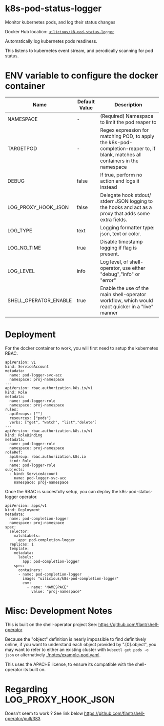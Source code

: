 # k8s-pod-status-logger
Monitor kubernetes pods, and log their status changes




Docker Hub location: [`uilicious/k8-pod-status-logger`](https://hub.docker.com/r/uilicious/k8-pod-status-logger)

Automatically log kubernetes pods readiness.

This listens to kubernetes event stream, and  perodically scanning for pod status.

# ENV variable to configure the docker container

| Name                             | Default Value | Description                                                                                                                                           |
|----------------------------------|---------------|-------------------------------------------------------------------------------------------------------------------------------------------------------|
| NAMESPACE                        | -             | (Required) Namespace to limit the pod reaper to                                                                                                       |
| TARGETPOD                        | -             | Regex expression for matching POD, to apply the k8s-pod-completion-reaper to, if blank, matches all containers in the namespace                       |
| DEBUG                            | false         | If true, perform no action and logs it instead                                                                                                        |
| LOG_PROXY_HOOK_JSON              | false         | Delegate hook stdout/ stderr JSON logging to the hooks and act as a proxy that adds some extra fields.                                                |
| LOG_TYPE                         | text          | Logging formatter type: json, text or color.                                                                                                          |
| LOG_NO_TIME                      | true          | Disable timestamp logging if flag is present.                                                                                                         |
| LOG_LEVEL                        | info          | Log level, of shell-operator, use either "debug","info" or "error"                                                                                    |
| SHELL_OPERATOR_ENABLE            | true          | Enable the use of the main shell-operator workflow, which would react quicker in a "live" manner                                                      |

# Deployment

For the docker container to work, you will first need to setup the kubernetes RBAC.

```
apiVersion: v1
kind: ServiceAccount
metadata:
  name: pod-logger-svc-acc
  namespace: proj-namespace
---
apiVersion: rbac.authorization.k8s.io/v1
kind: Role
metadata:
  name: pod-logger-role
  namespace: proj-namespace
rules:
- apiGroups: [""]
  resources: ["pods"]
  verbs: ["get", "watch", "list","delete"]
---
apiVersion: rbac.authorization.k8s.io/v1
kind: RoleBinding
metadata:
  name: pod-logger-role
  namespace: proj-namespace
roleRef:
  apiGroup: rbac.authorization.k8s.io
  kind: Role
  name: pod-logger-role
subjects:
  - kind: ServiceAccount
    name: pod-logger-svc-acc
    namespace: proj-namespace
```

Once the RBAC is succesfully setup, you can deploy the k8s-pod-status-logger operator.

```
apiVersion: apps/v1
kind: Deployment
metadata:
  name: pod-completion-logger
  namespace: proj-namespace
spec:
  selector:
    matchLabels:
      app: pod-completion-logger
  replicas: 1
  template:
    metadata:
      labels:
        app: pod-completion-logger
    spec:
      containers:
      - name: pod-completion-logger
        image: "uilicious/k8s-pod-completion-logger"
        env: 
          - name: "NAMESPACE"
            value: "proj-namespace"
```

# Misc: Development Notes

This is built on the shell-operator project
See: https://github.com/flant/shell-operator

Because the "object" definition is nearly impossible to find definitively online, if you want to understand each
object provided by ".[0].object", you may want to refer to either an existing cluster with `kubectl get pods -o json`
or alternatively [./notes/example-pod.yaml](./notes/example-pod.yaml).

This uses the APACHE license, to ensure its compatible with the shell-operator its built on.

# Regarding LOG_PROXY_HOOK_JSON
Doesn't seem to work ? See link below
https://github.com/flant/shell-operator/pull/383